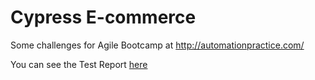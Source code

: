 # Cypress E-commerce

Some challenges for Agile Bootcamp at <http://automationpractice.com/>

You can see the Test Report [here](https://fsreibnitz.github.io/cypress-e-commerce/)

